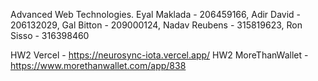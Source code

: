Advanced Web Technologies. Eyal Maklada - 206459166, Adir David - 206132029, Gal Bitton - 209000124, Nadav Reubens - 315819623, Ron Sisso - 316398460

HW2 Vercel - https://neurosync-iota.vercel.app/
HW2 MoreThanWallet - https://www.morethanwallet.com/app/838
